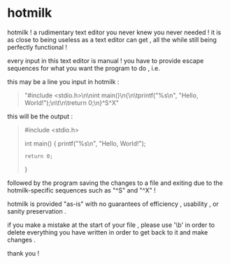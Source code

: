 # hotmilk
hotmilk ! a rudimentary text editor you never knew you never needed ! it is as close to being useless as a text editor can get , all the while still being perfectly functional !

every input in this text editor is manual ! you have to provide escape sequences for what you want the program to do , i.e.

this may be a line you input in hotmilk :

> "#include <stdio.h>\n\nint main()\n{\n\tprintf("%s\\n", "Hello, World!");\n\t\n\treturn 0;\n}^S^X"

this will be the output :

> #include <stdio.h>
>
> int main()
> {
>    printf("%s\n", "Hello, World!");
>
>     return 0;
> }

followed by the program saving the changes to a file and exiting due to the hotmilk-specific sequences such as "^S" and "^X" !


hotmilk is provided "as-is" with no guarantees of efficiency , usability , or sanity preservation .

if you make a mistake at the start of your file , please use '\b' in order to delete everything you have written in order to get back to it and make changes .

thank you !
